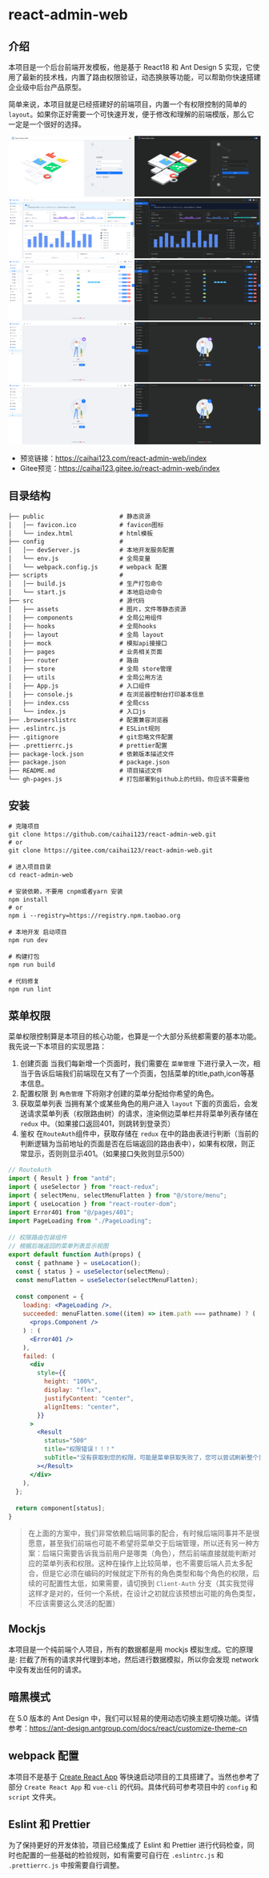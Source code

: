 # react-admin-web

## 介绍
本项目是一个后台前端开发模板，他是基于 React18 和 Ant Design 5 实现，它使用了最新的技术栈，内置了路由权限验证，动态换肤等功能，可以帮助你快速搭建企业级中后台产品原型。

简单来说，本项目就是已经搭建好的前端项目，内置一个有权限控制的简单的`layout`。如果你正好需要一个可快速开发，便于修改和理解的前端模版，那么它一定是一个很好的选择。

<img src="./public/static/react-admin-web-login.png" width="50%" /><img src="./public/static/react-admin-web-login-dark.png" width="50%" /><img src="./public/static/react-admin-web-index.png" width="50%" /><img src="./public/static/react-admin-web-index-dark.png" width="50%" /><img src="./public/static/react-admin-web-table.png" width="50%" /><img src="./public/static/react-admin-web-table-dark.png" width="50%" /><img src="./public/static/react-admin-web-401.png" width="50%" /><img src="./public/static/react-admin-web-401-dark.png" width="50%" /><img src="./public/static/react-admin-web-404.png" width="50%" /><img src="./public/static/react-admin-web-404-dark.png" width="50%" />

+ 预览链接：https://caihai123.com/react-admin-web/index
+ Gitee预览：https://caihai123.gitee.io/react-admin-web/index

## 目录结构

```
├── public                     # 静态资源
│   │── favicon.ico            # favicon图标
│   └── index.html             # html模板
├── config                     # 
│   │── devServer.js           # 本地开发服务配置
│   └── env.js                 # 全局变量
│   └── webpack.config.js      # webpack 配置
├── scripts                    # 
│   │── build.js               # 生产打包命令
│   └── start.js               # 本地启动命令
├── src                        # 源代码
│   ├── assets                 # 图片，文件等静态资源
│   ├── components             # 全局公用组件
│   ├── hooks                  # 全局hooks
│   ├── layout                 # 全局 layout
│   ├── mock                   # 模拟api接接口
│   ├── pages                  # 业务相关页面
│   ├── router                 # 路由
│   ├── store                  # 全局 store管理
│   ├── utils                  # 全局公用方法
│   ├── App.js                 # 入口组件
│   ├── console.js             # 在浏览器控制台打印基本信息
│   ├── index.css              # 全局css
│   └── index.js               # 入口js
├── .browserslistrc            # 配置兼容浏览器
├── .eslintrc.js               # ESLint规则
├── .gitignore                 # git忽略文件配置
├── .prettierrc.js             # prettier配置
├── package-lock.json          # 依赖版本描述文件
├── package.json               # package.json
├── README.md                  # 项目描述文件
└── gh-pages.js                # 打包部署到github上的代码，你应该不需要他
```

## 安装
```
# 克隆项目
git clone https://github.com/caihai123/react-admin-web.git
# or 
git clone https://gitee.com/caihai123/react-admin-web.git

# 进入项目目录
cd react-admin-web

# 安装依赖，不要用 cnpm或者yarn 安装
npm install 
# or 
npm i --registry=https://registry.npm.taobao.org

# 本地开发 启动项目
npm run dev

# 构建打包
npm run build

# 代码修复
npm run lint
```

## 菜单权限
菜单权限控制算是本项目的核心功能，也算是一个大部分系统都需要的基本功能。我先说一下本项目的实现思路：
1. 创建页面 当我们每新增一个页面时，我们需要在 `菜单管理` 下进行录入一次，相当于告诉后端我们前端现在又有了一个页面，包括菜单的title,path,icon等基本信息。
2. 配置权限 到 `角色管理` 下将刚才创建的菜单分配给你希望的角色。
3. 获取菜单列表 当拥有某个或某些角色的用户进入 `layout` 下面的页面后，会发送请求菜单列表（权限路由树）的请求，渲染侧边菜单栏并将菜单列表存储在 `redux` 中。（如果接口返回401，则跳转到登录页）
4. 鉴权 在`RouteAuth`组件中，获取存储在 `redux` 在中的路由表进行判断（当前的判断逻辑为当前地址的页面是否在后端返回的路由表中），如果有权限，则正常显示，否则则显示401。（如果接口失败则显示500）

```jsx
// RouteAuth
import { Result } from "antd";
import { useSelector } from "react-redux";
import { selectMenu, selectMenuFlatten } from "@/store/menu";
import { useLocation } from "react-router-dom";
import Error401 from "@/pages/401";
import PageLoading from "./PageLoading";

// 权限路由包装组件
// 根据后端返回的菜单列表显示视图
export default function Auth(props) {
  const { pathname } = useLocation();
  const { status } = useSelector(selectMenu);
  const menuFlatten = useSelector(selectMenuFlatten);

  const component = {
    loading: <PageLoading />,
    succeeded: menuFlatten.some((item) => item.path === pathname) ? (
      <props.Component />
    ) : (
      <Error401 />
    ),
    failed: (
      <div
        style={{
          height: "100%",
          display: "flex",
          justifyContent: "center",
          alignItems: "center",
        }}
      >
        <Result
          status="500"
          title="权限错误！！！"
          subTitle="没有获取到您的权限，可能是菜单获取失败了，您可以尝试刷新整个页面。"
        ></Result>
      </div>
    ),
  };

  return component[status];
}

```

> 在上面的方案中，我们非常依赖后端同事的配合，有时候后端同事并不是很愿意，甚至我们前端也可能不希望将菜单交于后端管理，所以还有另一种方案：后端只需要告诉我当前用户是哪类（角色），然后前端直接就能判断对应的菜单列表和权限。这种在操作上比较简单，也不需要后端人员太多配合，但是它必须在编码的时候就定下所有的角色类型和每个角色的权限，后续的可配置性太低，如果需要，请切换到 `Client-Auth` 分支（其实我觉得这样才是对的，任何一个系统，在设计之初就应该预想出可能的角色类型，不应该需要这么灵活的配置）

## Mockjs
本项目是一个纯前端个人项目，所有的数据都是用 mockjs 模拟生成。它的原理是: 拦截了所有的请求并代理到本地，然后进行数据模拟，所以你会发现 network 中没有发出任何的请求。

## 暗黑模式
在 5.0 版本的 Ant Design 中，我们可以轻易的使用动态切换主题切换功能。详情参考：https://ant-design.antgroup.com/docs/react/customize-theme-cn

## webpack 配置
本项目不是基于 [Create React App](https://create-react-app.dev/) 等快速启动项目的工具搭建了。当然也参考了部分 `Create React App` 和 `vue-cli` 的代码。具体代码可参考项目中的 `config` 和 `script` 文件夹。

## Eslint 和 Prettier
为了保持更好的开发体验，项目已经集成了 Eslint 和 Prettier 进行代码检查，同时也配置的一些基础的检验规则，如有需要可自行在 `.eslintrc.js` 和 `.prettierrc.js` 中按需要自行调整。